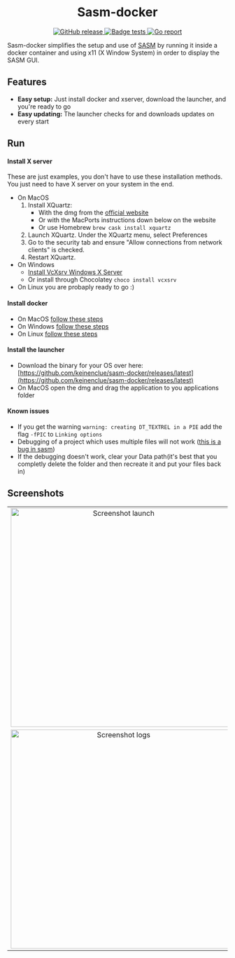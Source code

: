 <h1 align="center">
    Sasm-docker
</h1>

<p align="center">
    <!--a href="https://www.gnu.org/licenses/agpl-3.0">
        <img src="https://img.shields.io/badge/License-AGPL%20v3-blue.svg" />
    </a-->
    <a href="https://github.com/keinenclue/sasm-docker/releases/latest">
        <img src="https://img.shields.io/github/v/release/keinenclue/sasm-docker?logo=github&logoColor=white" alt="GitHub release"/>
    </a>
    <a href="https://github.com/keinenclue/sasm-docker/actions/workflows/release.yml/badge.svg">
        <img src="https://github.com/keinenclue/sasm-docker/actions/workflows/release.yml/badge.svg" alt="Badge tests">
    </a>
    <a href="https://goreportcard.com/report/github.com/keinenclue/sasm-docker">
        <img src="https://goreportcard.com/badge/github.com/keinenclue/sasm-docker" alt="Go report" />
    </a>
</p>

Sasm-docker simplifies the setup and use of [SASM](https://dman95.github.io/SASM/english.html) by running it inside a docker container and using x11 (X Window System) in order to display the SASM GUI.

## Features

- **Easy setup:** Just install docker and xserver, download the launcher, and you're ready to go
- **Easy updating:** The launcher checks for and downloads updates on every start

## Run

#### Install X server

These are just examples, you don't have to use these installation methods.  
You just need to have X server on your system in the end.

- On MacOS
    1. Install XQuartz:
        - With the dmg from the [official website](https://www.xquartz.org/releases/index.html)
        - Or with the MacPorts instructions down below on the website
        - Or use Homebrew `brew cask install xquartz`
    2. Launch XQuartz. Under the XQuartz menu, select Preferences
    3. Go to the security tab and ensure "Allow connections from network clients" is checked.
    4. Restart XQuartz.
- On Windows
  - [Install VcXsrv Windows X Server](https://sourceforge.net/projects/vcxsrv/)
  - Or install through Chocolatey `choco install vcxsrv`
- On Linux you are probaply ready to go :)

#### Install docker

- On MacOS [follow these steps](https://docs.docker.com/desktop/mac/install)
- On Windows [follow these steps](https://docs.docker.com/desktop/windows/install)
- On Linux [follow these steps](https://docs.docker.com/engine/install)

#### Install the launcher

- Download the binary for your OS over here: [https://github.com/keinenclue/sasm-docker/releases/latest](https://github.com/keinenclue/sasm-docker/releases/latest)
- On MacOS open the dmg and drag the application to you applications folder

#### Known issues

- If you get the warning `warning: creating DT_TEXTREL in a PIE` add the flag `-fPIC` to `Linking options`
- Debugging of a project which uses multiple files will not work ([this is a bug in sasm](https://github.com/Dman95/SASM/issues/102))
- If the debugging doesn't work, clear your Data path(it's best that you completly delete the folder and then recreate it and put your files back in)

## Screenshots

<table align="center">
    <tr>
        <td align="center">
               <a href="https://user-images.githubusercontent.com/30153207/140638832-c3f91a51-81a3-44db-8a1e-0192c9fe9ec5.png">
                   <img src="https://user-images.githubusercontent.com/30153207/140638832-c3f91a51-81a3-44db-8a1e-0192c9fe9ec5.png" width="500px" alt="Screenshot launch" />
              </a>
        </td>
        <td align="center">
            <a href="https://user-images.githubusercontent.com/30153207/140639058-fed938e4-2a66-4a42-849d-86c5a4fb61a6.png" >
                <img src="https://user-images.githubusercontent.com/30153207/140639058-fed938e4-2a66-4a42-849d-86c5a4fb61a6.png" width="500px" alt="Screenshot pulling" />
            </a>
        </td>
    </tr>
    <tr>
       <td align="center">
            <a href="https://user-images.githubusercontent.com/30153207/140663399-7cb1af3b-ce8f-4551-9aae-954619710607.png">
                <img src="https://user-images.githubusercontent.com/30153207/140663399-7cb1af3b-ce8f-4551-9aae-954619710607.png"  width="500px" alt="Screenshot logs" />
            </a>
        </td>
        <td align="center">
            <a href="https://user-images.githubusercontent.com/30153207/140639009-8f6dd323-12aa-4e8f-9d6d-afbcfed45e32.png" >
                <img src="https://user-images.githubusercontent.com/30153207/140639009-8f6dd323-12aa-4e8f-9d6d-afbcfed45e32.png" width="500px" alt="Screenshot settings" />
            </a>
        </td>
    </tr>
</table>
